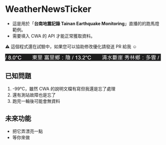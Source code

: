 # WeatherNewsTicker


* 這是用於「**台南地震記錄 Tainan Earthquake Monitoring**」直播的的跑馬燈範例。
* 需要填入 CWA 的 API 才能正常獲取資料。


⚠️ 這個程式還在試驗中，如果您可以協助修改優化請發送 PR 給我 ☺


![TickerExample](https://github.com/Nanporo/WeatherNewsTicker/blob/main/example.png)


## 已知問題

1. -99°C，雖然 CWA 的說明文檔有寫但我還是忘了處理
2. 還有測站故障也是忘了
3. 跑完一輪後可能會無資料


## 未來功能

* 把它弄漂亮一點
* 等你來做
